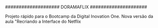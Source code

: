 #################### DORAMAFLIX #####################

Projeto rápido para o Bootcamp da Digital Inovation One. Nova versão da aula "Recriando a Interface do Netflix
